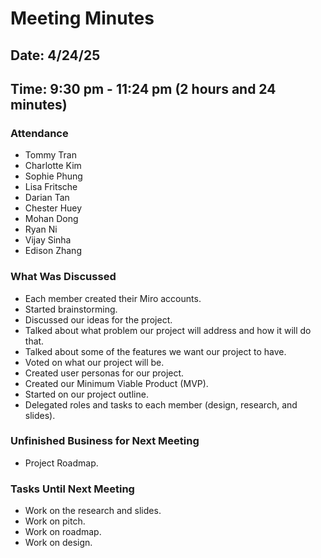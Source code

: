 # Meeting Minutes
## Date: 4/24/25
## Time: 9:30 pm - 11:24 pm (2 hours and 24 minutes)
### Attendance
- Tommy Tran
- Charlotte Kim
- Sophie Phung
- Lisa Fritsche
- Darian Tan
- Chester Huey
- Mohan Dong
- Ryan Ni
- Vijay Sinha
- Edison Zhang
  
### What Was Discussed
- Each member created their Miro accounts.
- Started brainstorming.
- Discussed our ideas for the project.
- Talked about what problem our project will address and how it will do that.
- Talked about some of the features we want our project to have.
- Voted on what our project will be.
- Created user personas for our project.
- Created our Minimum Viable Product (MVP).
- Started on our project outline.
- Delegated roles and tasks to each member (design, research, and slides).

### Unfinished Business for Next Meeting
- Project Roadmap.

### Tasks Until Next Meeting
- Work on the research and slides.
- Work on pitch.
- Work on roadmap.
- Work on design.
  

